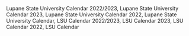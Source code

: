 Lupane State University Calendar 2022/2023,
Lupane State University Calendar 2023,
Lupane State University Calendar 2022,
Lupane State University Calendar,
LSU Calendar 2022/2023,
LSU Calendar 2023,
LSU Calendar 2022,
LSU Calendar